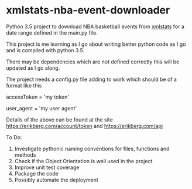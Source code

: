 # xmlstats-nba-event-downloader
Python 3.5 project to download NBA basketball events from [xmlstats](https://erikberg.com/api) for a date range defined in the main.py file.

This project is me learning as I go about writing better python code as I go and is compiled with python 3.5.

There may be dependencies which are not defined correctly this will be updated as I go along.

The project needs a config.py file adding to work which should be of a format like this

accessToken = 'my token'

user_agent = 'my user agent'

Details of the above can be found at the site https://erikberg.com/account/token and https://erikberg.com/api

To Do:
1. Investigate pythonic naming conventions for files, functions and methods
2. Check if the Object Orientation is well used in the project
3. Improve unit test coverage
4. Package the code
5. Possibly automate the deployment

